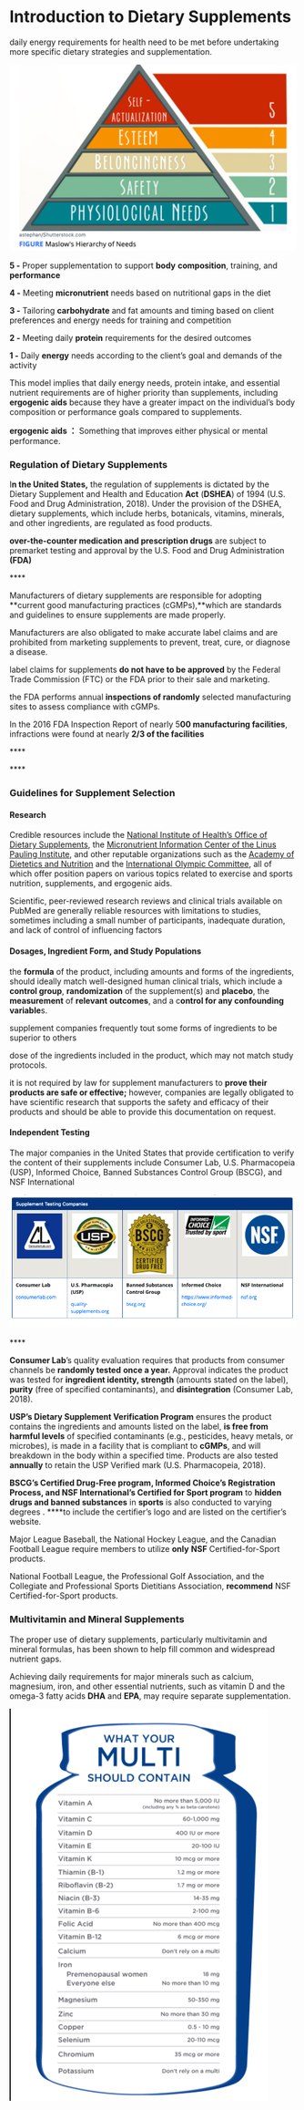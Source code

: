 # Introduction to Dietary Supplements

daily energy requirements for health need to be met before undertaking more specific dietary strategies and supplementation.

![](../.gitbook/assets/screen-shot-2021-01-29-at-4.24.07-pm.png)

**5 -** Proper supplementation to support **body** **composition**, training, and **performance**

**4 -** Meeting **micronutrient** needs based on nutritional gaps in the diet

**3 -** Tailoring **carbohydrate** and fat amounts and timing based on client preferences and energy needs for training and competition

**2 -** Meeting daily **protein** requirements for the desired outcomes

**1 -** Daily **energy** needs according to the client’s goal and demands of the activity



This model implies that daily energy needs, protein intake, and essential nutrient requirements are of higher priority than supplements, including **ergogenic aids** because they have a greater impact on the individual’s body composition or performance goals compared to supplements.

**ergogenic aids ：** Something that improves either physical or mental performance.



### Regulation of Dietary Supplements

I**n the United States,** the regulation of supplements is dictated by the Dietary Supplement and Health and Education **Act** \(**DSHEA**\) of 1994 \(U.S. Food and Drug Administration, 2018\). Under the provision of the DSHEA, dietary supplements, which include herbs, botanicals, vitamins, minerals, and other ingredients, are regulated as food products.



**over-the-counter medication and prescription drugs** are subject to premarket testing and approval by the U.S. Food and Drug Administration **\(FDA\)**

\*\*\*\*

Manufacturers of dietary supplements are responsible for adopting **current good manufacturing practices \(cGMPs\),**which are standards and guidelines to ensure supplements are made properly.

Manufacturers are also obligated to make accurate label claims and are prohibited from marketing supplements to prevent, treat, cure, or diagnose a disease.

label claims for supplements **do not have to be approved** by the Federal Trade Commission \(FTC\) or the FDA prior to their sale and marketing.

the FDA performs annual **inspections of randomly** selected manufacturing sites to assess compliance with cGMPs.

In the 2016 FDA Inspection Report of nearly 5**00 manufacturing facilities**, infractions were found at nearly **2/3 of the facilities**

\*\*\*\*

\*\*\*\*

### Guidelines for Supplement Selection

####   Research

Credible resources include the [National Institute of Health’s Office of Dietary Supplements](https://ods.od.nih.gov/), the [Micronutrient Information Center of the Linus Pauling Institute](https://lpi.oregonstate.edu/mic), and other reputable organizations such as the [Academy of Dietetics and Nutrition](https://www.eatrightpro.org/) and the [International Olympic Committee](https://www.olympic.org/the-ioc), all of which offer position papers on various topics related to exercise and sports nutrition, supplements, and ergogenic aids.



Scientific, peer-reviewed research reviews and clinical trials available on PubMed are generally reliable resources with limitations to studies, sometimes including a small number of participants, inadequate duration, and lack of control of influencing factors



#### Dosages, Ingredient Form, and Study Populations

the **formula** of the product, including amounts and forms of the ingredients, should ideally match well-designed human clinical trials, which include a **control group**, **randomization** of the supplement\(s\) and **placebo**, the **measurement** of **relevant** **outcomes**, and a c**ontrol for any confounding variable**s.



supplement companies frequently tout some forms of ingredients to be superior to others

dose of the ingredients included in the product, which may not match study protocols.

it is not required by law for supplement manufacturers to **prove their products are safe or effective;** however, companies are legally obligated to have scientific research that supports the safety and efficacy of their products and should be able to provide this documentation on request.



#### Independent Testing

The major companies in the United States that provide certification to verify the content of their supplements include Consumer Lab, U.S. Pharmacopeia \(USP\), Informed Choice, Banned Substances Control Group \(BSCG\), and NSF International

![](../.gitbook/assets/screen-shot-2021-02-01-at-4.38.38-pm.png)

\*\*\*\*

**Consumer Lab**’s quality evaluation requires that products from consumer channels be **randomly tested** **once a year.** Approval indicates the product was tested for **ingredient identity, strength** \(amounts stated on the label\), **purity** \(free of specified contaminants\), and **disintegration** \(Consumer Lab, 2018\).



**USP’s Dietary Supplement Verification Program** ensures the product contains the ingredients and amounts listed on the label, **is free from harmful levels** of specified contaminants \(e.g., pesticides, heavy metals, or microbes\), is made in a facility that is compliant to **cGMPs**, and will breakdown in the body within a specified time. Products are also tested **annually** to retain the USP Verified mark \(U.S. Pharmacopeia, 2018\).



**BSCG’s Certified Drug-Free program, Informed Choice’s Registration Process, and NSF International’s Certified for Sport program**  to **hidden drugs and banned substances** in **sports** is also conducted to varying degrees .  ****to include the certifier’s logo and are listed on the certifier’s website.



Major League Baseball, the National Hockey League, and the Canadian Football League require members to utilize **only** **NSF** Certified-for-Sport products.

National Football League, the Professional Golf Association, and the Collegiate and Professional Sports Dietitians Association, **recommend** NSF Certified-for-Sport products.



### Multivitamin and Mineral Supplements

The proper use of dietary supplements, particularly multivitamin and mineral formulas, has been shown to help fill common and widespread nutrient gaps.

 Achieving daily requirements for major minerals such as calcium, magnesium, iron, and other essential nutrients, such as vitamin D and the omega-3 fatty acids **DHA** and **EPA**, may require separate supplementation. 

![](../.gitbook/assets/screen-shot-2021-02-01-at-4.45.12-pm.png)

















